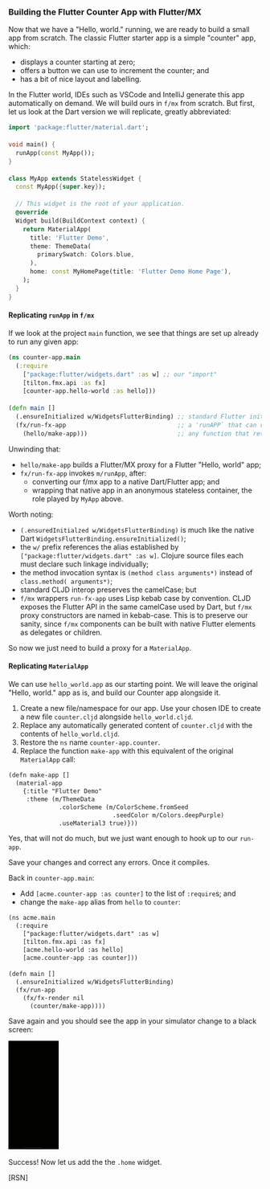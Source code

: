 ### Building the Flutter Counter App with Flutter/MX

Now that we have a "Hello, world." running, we are ready to build a small app from scratch. The classic Flutter starter app is a simple "counter" app, which:
* displays a counter starting at zero;
* offers a button we can use to increment the counter; and
* has a bit of nice layout and labelling.

In the Flutter world, IDEs such as VSCode and IntelliJ generate this app automatically on demand. We will build ours in `f/mx` from scratch. But first, let us look at the Dart version we will replicate, greatly abbreviated:
```dart
import 'package:flutter/material.dart';

void main() {
  runApp(const MyApp());
}

class MyApp extends StatelessWidget {
  const MyApp({super.key});

  // This widget is the root of your application.
  @override
  Widget build(BuildContext context) {
    return MaterialApp(
      title: 'Flutter Demo',
      theme: ThemeData(
        primarySwatch: Colors.blue,
      ),
      home: const MyHomePage(title: 'Flutter Demo Home Page'),
    );
  }
}
```
#### Replicating `runApp` in `f/mx`
If we look at the project `main` function, we see that things are set up already to run any given app:
```clojure
(ns counter-app.main
  (:require
    ["package:flutter/widgets.dart" :as w] ;; our "import"
    [tilton.fmx.api :as fx]
    [counter-app.hello-world :as hello]))

(defn main []
  (.ensureInitialized w/WidgetsFlutterBinding) ;; standard Flutter initialization
  (fx/run-fx-app                               ;; a 'runAPP` that can run f/mx proxy apps
    (hello/make-app)))                         ;; any function that returns an f/mx proxy app
```
Unwinding that:
* `hello/make-app` builds a Flutter/MX proxy for a Flutter "Hello, world" app;
* `fx/run-fx-app` invokes `m/runApp`, after:
  * converting our f/mx app to a native Dart/Flutter app; and
  * wrapping that native app in an anonymous stateless container, the role played by `MyApp` above.

Worth noting:
* `(.ensuredInitialzed w/WidgetsFlutterBinding)` is much like the native Dart `WidgetsFlutterBinding.ensureInitialized()`;
* the `w/` prefix references the alias established by `["package:flutter/widgets.dart" :as w]`. Clojure source files each must declare such linkage individually;
* the method invocation syntax is `(method class arguments*)` instead of `class.method( arguments*)`;
* standard CLJD interop preserves the camelCase; but
* `f/mx` wrappers `run-fx-app` uses Lisp kebab case by convention. CLJD exposes the Flutter API in the same camelCase used by Dart, but `f/mx` proxy constructors are named in kebab-case. This is to preserve our sanity, since `f/mx` components can be built with native Flutter elements as delegates or children.
  
So now we just need to build a proxy for a `MaterialApp`.

#### Replicating `MaterialApp`
We can use `hello_world.app` as our starting point. We will leave the original "Hello, world." app as is, and build our Counter app alongside it.

1. Create a new file/namespace for our app. Use your chosen IDE to create a new file `counter.cljd` alongside `hello_world.cljd`.
2. Replace any automatically generated content of `counter.cljd` with the contents of `hello_world.cljd`.
3. Restore the `ns` name `counter-app.counter`.
4. Replace the function `make-app` with this equivalent of the original `MaterialApp` call:

```
(defn make-app []
  (material-app
    {:title "Flutter Demo"
     :theme (m/ThemeData
              .colorScheme (m/ColorScheme.fromSeed
                             .seedColor m/Colors.deepPurple)
              .useMaterial3 true)}))
```
Yes, that will not do much, but we just want enough to hook up to our `run-app`. 

Save your changes and correct any errors. Once it compiles.

Back in `counter-app.main`:
* Add `[acme.counter-app :as counter]` to the list of `:require`s; and
* change the `make-app` alias from `hello` to `counter`:

```
(ns acme.main
  (:require
    ["package:flutter/widgets.dart" :as w]
    [tilton.fmx.api :as fx]
    [acme.hello-world :as hello]
    [acme.counter-app :as counter]))

(defn main []
  (.ensureInitialized w/WidgetsFlutterBinding)
  (fx/run-app
    (fx/fx-render nil
      (counter/make-app))))
```
Save again and you should see the app in your simulator change to a black screen:

![](https://github.com/kennytilton/flutter-mx-starter/blob/main/image/mat-app-only-small.png)

Success! Now let us add the the `.home` widget.

[RSN]

